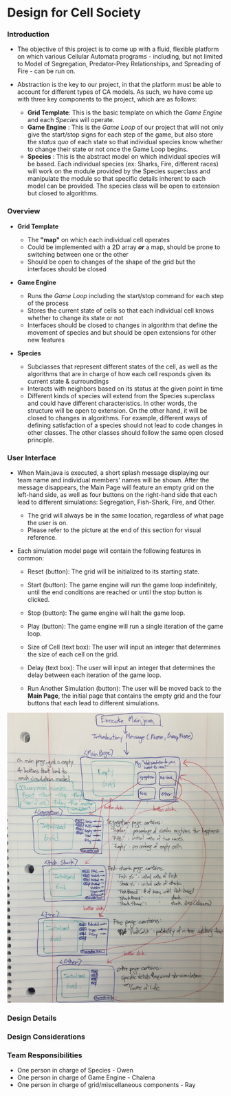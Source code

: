 # Design for Cell Society

### Introduction

+ The objective of this project is to come up with a fluid, flexible platform on which various Cellular Automata programs - including, but not limited to Model of Segregation, Predator-Prey Relationships, and Spreading of Fire - can be run on.

+ Abstraction is the key to our project, in that the platform must be able to account for different types of CA models. As such, we have come up with three key components to the project, which are as follows:
	* **Grid Template**: This is the basic template on which the *Game Engine* and each *Species* will operate.
	* **Game Engine** : This is the *Game Loop* of our project that will not only give the start/stop signs for each step of the game, but also store the *status quo* of each state so that individual species know whether to change their state or not once the Game Loop begins.
	* **Species** : This is the abstract model on which individual species will be based. Each individual species (ex: Sharks, Fire, different races) will work on the module provided by the Species superclass and manipulate the module so that specific details inherent to each model can be provided. The species class will be open to extension but closed to algorithms.

	

### Overview

+ **Grid Template**
	* The **"map"** on which each individual cell operates
	* Could be implemented with a 2D array ***or*** a map, should be prone to switching between one or the other
	* Should be open to changes of the shape of the grid but the interfaces should be closed

+ **Game Engine**
	* Runs the *Game Loop* including the start/stop command for each step of the process
	* Stores the current state of cells so that each individual cell knows whether to change its state or not
	* Interfaces should be closed to changes in algorithm that define the movement of species and but should be open extensions for other new features


+ **Species**
	* Subclasses that represent different states of the cell, as well as the algorithms that are in charge of how each cell responds given its current state & surroundings
	* Interacts with neighbors based on its status at the given point in time
	* Different kinds of species will extend from the Species superclass and could have different characteristics. In other words, the structure will be open to extension. On the other hand, it will be closed to changes in algorithms. For example, different ways of defining satisfaction of a species should not lead to code changes in other classes. The other classes should follow the same open closed principle. 

	

### User Interface

+ When Main.java is executed, a short splash message displaying our team name and individual members' names will be shown. After the message disappears, the Main Page will feature an empty grid on the left-hand side, as well as four buttons on the right-hand side that each lead to different simulations: Segregation, Fish-Shark, Fire, and Other.
	* The grid will always be in the same location, regardless of what page the user is on.
	* Please refer to the picture at the end of this section for visual reference.

+ Each simulation model page will contain the following features in common:
	* Reset (button): The grid will be initialized to its starting state.
	* Start (button): The game engine will run the game loop indefinitely, until the end conditions are reached or until the stop button is clicked.
	* Stop (button): The game engine will halt the game loop.
	* Play (button): The game engine will run a single iteration of the game loop.
	
	* Size of Cell (text box): The user will input an integer that determines the size of each cell on the grid.
	* Delay (text box): The user will input an integer that determines the delay between each iteration of the game loop.
	
	* Run Another Simulation (button): The user will be moved back to the **Main Page**, the initial page that contains the empty grid and the four buttons that each lead to different simulations.

![User Interface Diagram](user_interface_diagram.jpg "User Interface Diagram")

### Design Details

### Design Considerations

### Team Responsibilities

+ One person in charge of Species - Owen
+ One person in charge of Game Engine - Chalena
+ One person in charge of grid/miscellaneous components - Ray


